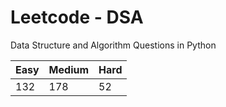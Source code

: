 # Leetcode - DSA

Data Structure and Algorithm Questions in Python

| Easy   |  Medium  | Hard |
|--------|----------|------|
|   132  |    178   |  52  |
